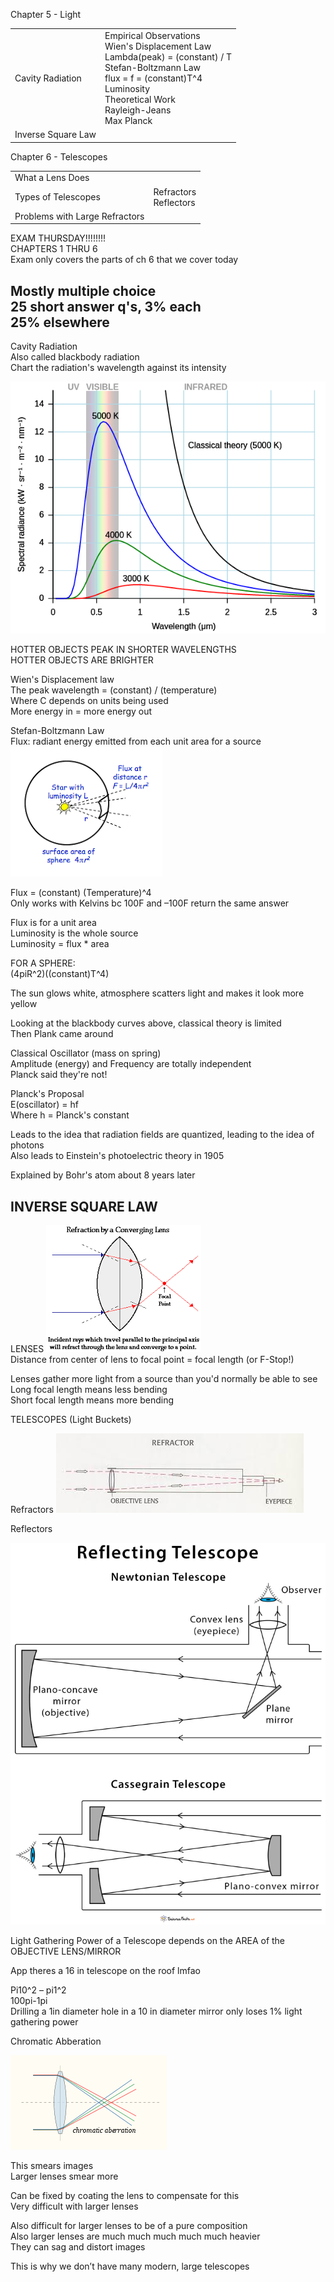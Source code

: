 Chapter 5 - Light

|   |   |
|---|---|
|Cavity Radiation|Empirical Observations  <br>Wien's Displacement Law  <br>Lambda(peak) = (constant) / T  <br>Stefan-Boltzmann Law  <br>flux = f = (constant)T^4  <br>Luminosity  <br>Theoretical Work  <br>Rayleigh-Jeans  <br>Max Planck|
|Inverse Square Law||
 
Chapter 6 - Telescopes

|   |   |
|---|---|
|What a Lens Does||
|Types of Telescopes|Refractors  <br>Reflectors|
|Problems with Large Refractors||
 
EXAM THURSDAY!!!!!!!!  
CHAPTERS 1 THRU 6  
Exam only covers the parts of ch 6 that we cover today
 
Mostly multiple choice  
25 short answer q's, 3% each  
25% elsewhere  
-------------------------------------------------------------------------------------------------------------------------------
 
Cavity Radiation  
Also called blackbody radiation  
Chart the radiation's wavelength against its intensity

![UV 8 14 12 10 8 6 4 2 VISIBLE 5000 4000 K INFRARED Classical theory (5000 K) 0.5 3000 K 1 1.5 Wavelength (pm) 2 2.5 3 ](Exported%20image%2020240525203906-0.png)

HOTTER OBJECTS PEAK IN SHORTER WAVELENGTHS  
HOTTER OBJECTS ARE BRIGHTER
 
Wien's Displacement law  
The peak wavelength = (constant) / (temperature)  
Where C depends on units being used  
More energy in = more energy out
 
Stefan-Boltzmann Law  
Flux: radiant energy emitted from each unit area for a source
 ![Flux at distance r a r With luminosity L surface area of sphere 4:tF ](Exported%20image%2020240525203906-1.png)  

Flux = (constant) (Temperature)^4  
Only works with Kelvins bc 100F and –100F return the same answer
 
Flux is for a unit area  
Luminosity is the whole source  
Luminosity = flux * area
 
FOR A SPHERE:  
(4piR^2)((constant)T^4)
   

The sun glows white, atmosphere scatters light and makes it look more yellow
 
Looking at the blackbody curves above, classical theory is limited  
Then Plank came around
 
Classical Oscillator (mass on spring)  
Amplitude (energy) and Frequency are totally independent  
Planck said they're not!
 
Planck's Proposal  
E(oscillator) = hf  
Where h = Planck's constant
 
Leads to the idea that radiation fields are quantized, leading to the idea of photons  
Also leads to Einstein's photoelectric theory in 1905
 
Explained by Bohr's atom about 8 years later
 
INVERSE SQUARE LAW  
-------------------------------------------------------------------------------------------------------------------------------  
LENSES
 ![Exported image](Exported%20image%2020240525203906-2.png)   
Distance from center of lens to focal point = focal length (or F-Stop!)
 
Lenses gather more light from a source than you'd normally be able to see  
Long focal length means less bending  
Short focal length means more bending
 
TELESCOPES (Light Buckets)
 
Refractors
 ![REFRACTOR EYEPIECE ](Exported%20image%2020240525203906-3.png)  

Reflectors

![Reflecting Telescope Newtonian Telescope Observer Convex lens (eyepiece) Plano-concave mirror Plane (objective) mirror Cassegrain Telescope Plano-convex mirror ](Exported%20image%2020240525203906-4.png)

Light Gathering Power of a Telescope depends on the AREA of the OBJECTIVE LENS/MIRROR
 
App theres a 16 in telescope on the roof lmfao
 
Pi10^2 – pi1^2  
100pi-1pi  
Drilling a 1in diameter hole in a 10 in diameter mirror only loses 1% light gathering power
   

Chromatic Abberation

![chromatic abe-raaon ](Exported%20image%2020240525203906-5.png)

This smears images  
Larger lenses smear more
 
Can be fixed by coating the lens to compensate for this  
Very difficult with larger lenses
 
Also difficult for larger lenses to be of a pure composition  
Also larger lenses are much much much much much heavier  
They can sag and distort images
 
This is why we don’t have many modern, large telescopes